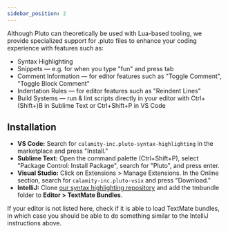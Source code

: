 ```yaml
---
sidebar_position: 2
---
```


Although Pluto can theoretically be used with Lua-based tooling, we provide specialized support for .pluto files to enhance your coding experience with features such as:
- Syntax Highlighting
- Snippets — e.g. for when you type "fun" and press tab
- Comment Information — for editor features such as "Toggle Comment", "Toggle Block Comment"
- Indentation Rules — for editor features such as "Reindent Lines"
- Build Systems — run & lint scripts directly in your editor with Ctrl+(Shift+)B in Sublime Text or Ctrl+Shift+P in VS Code

## Installation

- **VS Code:** Search for `calamity-inc.pluto-syntax-highlighting` in the marketplace and press "Install."
- **Sublime Text:** Open the command palette (Ctrl+Shift+P), select "Package Control: Install Package", search for "Pluto", and press enter.
- **Visual Studio:** Click on Extensions > Manage Extensions. In the Online section, search for `calamity-inc.pluto-vsix` and press "Download."
- **IntelliJ:** Clone [our syntax highlighting repository](https://github.com/PlutoLang/Syntax-Highlighting) and add the tmbundle folder to **Editor > TextMate Bundles**.

If your editor is not listed here, check if it is able to load TextMate bundles, in which case you should be able to do something similar to the IntelliJ instructions above.
